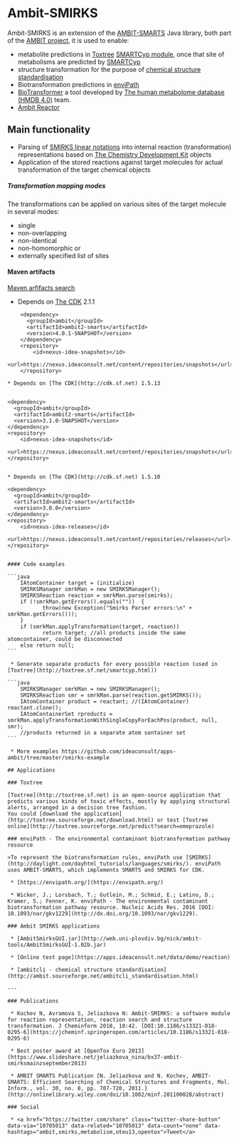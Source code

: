 # Ambit-SMIRKS

Ambit-SMIRKS is an extension of the [AMBIT-SMARTS](smarts.html) Java library, both part of the [AMBIT project](http://ambit.sf.net), it is used to enable: 

- metabolite predictions in [Toxtree](http://toxtree.sourceforge.net) [SMARTCyp module](http://toxtree.sourceforge.net/smartcyp.html), once that site of metabolisms are predicted by [SMARTCyp](http://http://smartcyp.sund.ku.dk/)
- structure transformation for the purpose of [chemical structure standardisation](http://ambit.sourceforge.net/ambitcli_standardisation.html)
- Biotransformation predictions in [enviPath](https://envipath.org/)
- [BioTransformer](https://bitbucket.org/djoumbou/biotransformer) a tool developed by [The human metabolome database (HMDB 4.0)](https://doi.org/10.1093/nar/gkx1089) team.
- [Ambit Reactor](reactor.html)

## Main functionality

* Parsing of [SMIRKS linear notations](http://www.daylight.com/dayhtml_tutorials/languages/smirks/) into internal reaction (transformation) representations based on [The Chemistry Development Kit](http://cdk.sf.net) objects 
* Application of the stored reactions against target molecules for actual transformation of the target chemical objects 

##### Transformation mapping modes

The transformations can be applied on various sites of the target molecule in several modes:
 
 * single 
 * non-overlapping 
 * non-identical
 * non-homomorphic or
 * externally specified list of sites

#### Maven artifacts

[Maven arfifacts search](https://nexus.ideaconsult.net/#nexus-search;quick~ambit2-smarts)

* Depends on [The CDK](http://cdk.sf.net) 2.1.1
 
````
    <dependency>
      <groupId>ambit</groupId>
      <artifactId>ambit2-smarts</artifactId>
      <version>4.0.1-SNAPSHOT</version>
    </dependency>
    <repository>
		<id>nexus-idea-snapshots</id>
		<url>https://nexus.ideaconsult.net/content/repositories/snapshots</url>
    </repository>
    
* Depends on [The CDK](http://cdk.sf.net) 1.5.13 
 
````
    <dependency>
      <groupId>ambit</groupId>
      <artifactId>ambit2-smarts</artifactId>
      <version>3.1.0-SNAPSHOT</version>
    </dependency>
    <repository>
		<id>nexus-idea-snapshots</id>
		<url>https://nexus.ideaconsult.net/content/repositories/snapshots</url>
    </repository> 
````

* Depends on [The CDK](http://cdk.sf.net) 1.5.10

````
    <dependency>
      <groupId>ambit</groupId>
      <artifactId>ambit2-smarts</artifactId>
      <version>3.0.0</version>
    </dependency>
    <repository>
		<id>nexus-idea-releases</id>
		<url>https://nexus.ideaconsult.net/content/repositories/releases</url>
    </repository>
````

#### Code examples

```java
    IAtomContainer target = (initialize)
    SMIRKSManager smrkMan = new SMIRKSManager();
    SMIRKSReaction reaction = smrkMan.parse(smirks);
    if (!smrkMan.getErrors().equals(""))  {
           throw(new Exception("Smirks Parser errors:\n" + smrkMan.getErrors()));
    }
    if (smrkMan.applyTransformation(target, reaction)) 
           return target; //all products inside the same atomcontainer, could be disconnected
    else return null;
```

 * Generate separate products for every possible reaction (used in [Toxtree](http://toxtree.sf.net/smartcyp.html))

```java
    SMIRKSManager smrkMan = new SMIRKSManager();
    SMIRKSReaction smr = smrkMan.parse(reaction.getSMIRKS());
    IAtomContainer product = reactant; //(IAtomContainer) reactant.clone();
    IAtomContainerSet rproducts = smrkMan.applyTransformationWithSingleCopyForEachPos(product, null, smr);
    //products returned in a separate atom sontainer set
```

 * More examples https://github.com/ideaconsult/apps-ambit/tree/master/smirks-example

## Applications 

### Toxtree 

[Toxtree](http://toxtree.sf.net) is an open-source application that predicts various kinds of toxic effects, mostly by applying structural alerts, arranged in a decision tree fashion.
You could [download the application](http://toxtree.sourceforge.net/download.html) or test [Toxtree online](http://toxtree.sourceforge.net/predict?search=omeprazole)

### enviPath - The environmental contaminant biotransformation pathway resource

>To represent the biotransformation rules, enviPath use [SMIRKS](http://daylight.com/dayhtml_tutorials/languages/smirks/). enviPath uses AMBIT-SMARTS, which implements SMARTS and SMIRKS for CDK.

 * [https://envipath.org/](https://envipath.org/)
 
 * Wicker, J.; Lorsbach, T.; Gutlein, M.; Schmid, E.; Latino, D.; Kramer, S.; Fenner, K. enviPath - The environmental contaminant biotransformation pathway resource. Nucleic Acids Res. 2016 [DOI: 10.1093/nar/gkv1229](http://dx.doi.org/10.1093/nar/gkv1229).

### Ambit SMIRKS applications

 * [AmbitSmirksGUI.jar](http://web.uni-plovdiv.bg/nick/ambit-tools/AmbitSmirksGUI-1.02b.jar)
 
 * [Online test page](https://apps.ideaconsult.net/data/demo/reaction)
  
 * [ambitcli - chemical structure standardisation](http://ambit.sourceforge.net/ambitcli_standardisation.html)
 
---

### Publications 

 * Kochev N, Avramova S, Jeliazkova N: Ambit-SMIRKS: a software module for reaction representation, reaction search and structure transformation. J Cheminform 2018, 10:42. [DOI:10.1186/s13321-018-0295-6](https://jcheminf.springeropen.com/articles/10.1186/s13321-018-0295-6)
 
 * Best poster award at [OpenTox Euro 2013](https://www.slideshare.net/jeliazkova_nina/bx37-ambit-smirksmainzseptember2013) 
 
 * AMBIT SMARTS Publication [N. Jeliazkova and N. Kochev, AMBIT-SMARTS: Efficient Searching of Chemical Structures and Fragments, Mol. Inform., vol. 30, no. 8, pp. 707-720, 2011.](http://onlinelibrary.wiley.com/doi/10.1002/minf.201100028/abstract) 
 
### Social

 * <a href="https://twitter.com/share" class="twitter-share-button" data-via="10705013" data-related="10705013" data-count="none" data-hashtags="ambit,smirks,metabolism,oteu13,opentox">Tweet</a>




